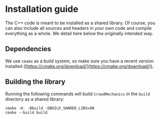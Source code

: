 # Installation guide

The C++ code is meant to be installed as a shared library. Of course, you can also include all sources and headers in your own code and compile everything as a whole. We detail here below the originally intended way.

## Dependencies

We use ```cmake``` as a build system, so make sure you have a recent version installed ([https://cmake.org/download/](https://cmake.org/download/)).

## Building the library

Running the following commands will build ```CrowdMechanics``` in the ```build``` directory as a shared library:

```
cmake -H. -Bbuild -DBUILD_SHARED_LIBS=ON
cmake --build build
```